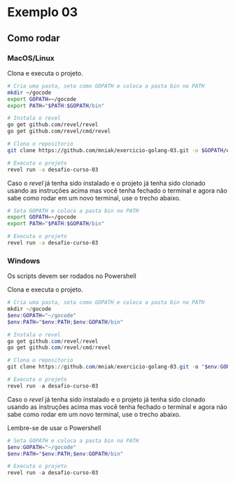 Exemplo 03
===================

## Como rodar
### MacOS/Linux

Clona e executa o projeto.
```bash
# Cria uma pasta, seta como GOPATH e coloca a pasta bin no PATH
mkdir ~/gocode
export GOPATH=~/gocode
export PATH="$PATH:$GOPATH/bin"

# Instala o revel
go get github.com/revel/revel
go get github.com/revel/cmd/revel

# Clona o repositorio
git clone https://github.com/mniak/exercicio-golang-03.git -o $GOPATH/exercicio-golang-03

# Executa o projeto
revel run -a desafio-curso-03
```

Caso o _revel_ já tenha sido instalado e o projeto já tenha sido clonado usando as instruções acima mas você tenha fechado o terminal e agora não sabe como rodar em um novo terminal, use o trecho abaixo.

```bash
# Seta GOPATH e coloca a pasta bin no PATH
export GOPATH=~/gocode
export PATH="$PATH:$GOPATH/bin"

# Executa o projeto
revel run -a desafio-curso-03
```

### Windows
Os scripts devem ser rodados no Powershell

Clona e executa o projeto.
```powershell
# Cria uma pasta, seta como GOPATH e coloca a pasta bin no PATH
mkdir ~/gocode
$env:GOPATH="~/gocode"
$env:PATH="$env:PATH;$env:GOPATH/bin"

# Instala o revel
go get github.com/revel/revel
go get github.com/revel/cmd/revel

# Clona o repositorio
git clone https://github.com/mniak/exercicio-golang-03.git -o "$env:GOPATH/exercicio-golang-03"

# Executa o projeto
revel run -a desafio-curso-03
```

Caso o _revel_ já tenha sido instalado e o projeto já tenha sido clonado usando as instruções acima mas você tenha fechado o terminal e agora não sabe como rodar em um novo terminal, use o trecho abaixo.

Lembre-se de usar o Powershell

```powershell
# Seta GOPATH e coloca a pasta bin no PATH
$env:GOPATH="~/gocode"
$env:PATH="$env:PATH;$env:GOPATH/bin"

# Executa o projeto
revel run -a desafio-curso-03
```
